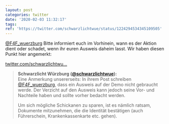 ```yaml
---
layout: post
categories: twitter
date: '2020-02-03 11:32:17'
tags: 
ref: 'https://twitter.com/schwarzlichtwue/status/1224294534345109505'
---
```

[@F4F_wuerzburg](https://twitter.com/F4F_wuerzburg) Bitte informiert euch im Vorhinein, wann es der Aktion dient oder schadet, wenn ihr euren Ausweis daheim lasst. Wir haben diesen Punkt hier angemerkt:

[twitter.com/schwarzlichtwu…](https://twitter.com/schwarzlichtwue/status/1224293655978151936)
> <b>Schwarzlicht Würzburg ([@schwarzlichtwue](https://twitter.com/schwarzlichtwue)):</b>  
>Eine Anmerkung unsererseits: In ihrem Post schreiben [@F4F_wuerzburg](https://twitter.com/F4F_wuerzburg), dass ein Ausweis auf der Demo nicht gebraucht werde. Der Verzicht auf den Ausweis kann jedoch seine Vor- und Nachteile haben und sollte vorher bedacht werden.  
>  
>  
>Um sich mögliche Schickanen zu sparen, ist es nämlich ratsam, Dokumente mitzunehmen, die die Identität bestätigen (auch Führerschein, Krankenkassenkarte etc. gehen).  
>  
>  

